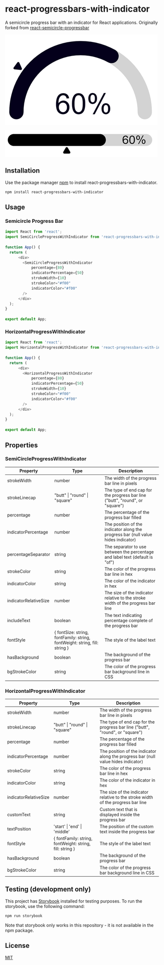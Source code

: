 # react-progressbars-with-indicator

A semicircle progress bar with an indicator for React applications.
Originally forked from [react-semicircle-progressbar](https://github.com/4emcos/react-semicircle-progressbar)

![semicircle example](/assets/semicircle-example.png)

![horizontal example](/assets/horizontal-example.png)

## Installation

Use the package manager [npm](https://www.npmjs.com/) to install react-progressbars-with-indicator.

```bash
npm install react-progressbars-with-indicator
```

## Usage

### Semicircle Progress Bar

```javascript
import React from 'react';
import SemiCircleProgressWithIndicator from 'react-progressbars-with-indicator';

function App() {
  return (
      <div>
        <SemiCircleProgressWithIndicator
            percentage={80}
            indicatorPercentage={50}
            strokeWidth={10}
            strokeColor="#f00"
            indicatorColor="#f00"
        />
      </div>
  );
}

export default App;
```

### HorizontalProgressWithIndicator

```javascript
import React from 'react';
import HorizontalProgressWithIndicator from 'react-progressbars-with-indicator';

function App() {
  return (
      <div>
        <HorizontalProgressWithIndicator
            percentage={80}
            indicatorPercentage={50}
            strokeWidth={10}
            strokeColor="#f00"
            indicatorColor="#f00"
        />
      </div>
  );
}

export default App;
```

## Properties

### SemiCircleProgressWithIndicator

| Property              | Type                                                                       | Description                                                                       |
|-----------------------|----------------------------------------------------------------------------|-----------------------------------------------------------------------------------|
| strokeWidth           | number                                                                     | The width of the progress bar line in pixels                                      |
| strokeLinecap         | "butt" &#124; "round" &#124; "square"                                      | The type of end cap for the progress bar line ("butt", "round", or "square")      |
| percentage            | number                                                                     | The percentage of the progress bar filled                                         |
| indicatorPercentage   | number                                                                     | The position of the indicator along the progress bar (null value hides indicator) |
| percentageSeparator   | string                                                                     | The separator to use between the percentage and label text (default is "of")      |
| strokeColor           | string                                                                     | The color of the progress bar line in hex                                         |
| indicatorColor        | string                                                                     | The color of the indicator in hex                                                 |
| indicatorRelativeSize | number                                                                     | The size of the indicator relative to the stroke width of the progress bar line   |
| includeText           | boolean                                                                    | The text indicating percentage complete of the progress bar                       |
| fontStyle             | { fontSize: string, fontFamily: string, fontWeight: string, fill: string } | The style of the label text                                                       |
| hasBackground         | boolean                                                                    | The background of the progress bar                                                |
| bgStrokeColor         | string                                                                     | The color of the progress bar background line in CSS                              |

### HorizontalProgressWithIndicator

| Property              | Type                                                     | Description                                                                       |
|-----------------------|----------------------------------------------------------|-----------------------------------------------------------------------------------|
| strokeWidth           | number                                                   | The width of the progress bar line in pixels                                      |
| strokeLinecap         | "butt" &#124; "round" &#124; "square"                    | The type of end cap for the progress bar line ("butt", "round", or "square")      |
| percentage            | number                                                   | The percentage of the progress bar filled                                         |
| indicatorPercentage   | number                                                   | The position of the indicator along the progress bar (null value hides indicator) |
| strokeColor           | string                                                   | The color of the progress bar line in hex                                         |
| indicatorColor        | string                                                   | The color of the indicator in hex                                                 |
| indicatorRelativeSize | number                                                   | The size of the indicator relative to the stroke width of the progress bar line   |
| customText            | string                                                   | Custom text that is displayed inside the progress bar                             |
| textPosition          | 'start' &#124; 'end' &#124; 'middle'                     | The position of the custom text inside the progress bar                           |
| fontStyle             | { fontFamily: string, fontWeight: string, fill: string } | The style of the label text                                                       |
| hasBackground         | boolean                                                  | The background of the progress bar                                                |
| bgStrokeColor         | string                                                   | The color of the progress bar background line in CSS                              |

## Testing (development only)

This project has [Storybook](https://storybook.js.org/) installed for testing purposes. To run the storybook, use the
following command:

```bash
npm run storybook
```

Note that storybook only works in this repository - it is not available in the npm package.

## License

[MIT](https://choosealicense.com/licenses/mit/)